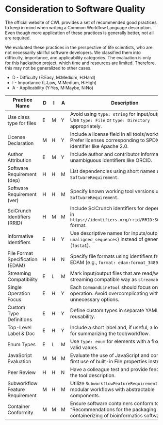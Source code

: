 # Consideration to Software Quality

The official website of CWL provides a set of recommended good practices to keep
in mind when writing a Common Workflow Language description. Even though more
application of these practices is generally better, not all are required.

We evaluated these practices in the perspective of life scientists, who are not
necessarily skillful software developers. We classified them into difficulty,
importance, and applicability categories. The evaluation is only for this
hackathon project, which time and resources are limited. Therefore, this may
not be generalized to other cases.

* D  - Difficulty (E:Easy, M:Medium, H:Hard)
* I  - Importance (L:Low, M:Medium, H:High)
* A  - Applicability (Y:Yes, M:Maybe, N:No)

| Practice Name | D | I | A | Description |
|---------------|---|---|---|-------------|
| Use class type for files | E | M | Y | Avoid using `type: string` for input/output files. Use `type: File` or `type: Directory` appropriately. |
| License Declaration | M | H | Y | Include a license field in all tools/workflows. Prefer licenses corresponding to SPDX identifier like Apache 2.0. |
| Author Attribution | E | M | Y | Include author and contributor information. Use unambiguous identifiers like ORCID. |
| Software Requirement (dep) | H | H | M | List dependencies using short names under `SoftwareRequirement`. |
| Software Requirement (ver) | H | H | M | Specify known working tool versions under `SoftwareRequirement`. |
| SciCrunch Identifiers (RRID) | H | M | M | Include SciCrunch identifiers for dependencies in `https://identifiers.org/rrid/RRID:SCR_NNNNNN` format. |
| Informative Identifiers | E | H | Y | Use descriptive names for inputs/outputs (e.g., `unaligned_sequences`) instead of generic ones (`fasta1`). |
| File Format Specification (EDAM) | H | H | N | Specify file formats using identifiers from EDAM (e.g., `format: edam:format_3489`). |
| Streaming Compatibility | E | L | M | Mark input/output files that are read/written in a streaming compatible way as `streamable: true`. |
| Single Operation Focus | E | H | Y | Each `CommandLineTool` should focus on a single operation. Avoid overcomplicating with unnecessary options. |
| Custom Type Definitions | E | H | Y | Define custom types in separate YAML files for reusability. |
| Top-Level Label & Doc | E | H | Y | Include a short label and, if useful, a longer doc for summarizing the tool/workflow. |
| Enum Types | E | L | M | Use `type: enum` for elements with a fixed list of valid values. |
| JavaScript Evaluation | M | M | M | Evaluate the use of JavaScript and consider first use of built-in File properties instead. |
| Peer Review | H | H | N | Have a colleague test and provide feedback on the tool description. |
| Subworkflow Feature Requirement | M | H | M | Utilize `SubworkflowFeatureRequirement` for modular workflows with abstractable components. |
| Container Conformity | M | M | M | Ensure software containers conform to the “Recommendations for the packaging and containerizing of bioinformatics software”. |
